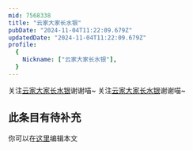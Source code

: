 ```yaml
---
mid: 7568338
title: "云家大家长水银"
pubDate: "2024-11-04T11:22:09.679Z"
updatedDate: "2024-11-04T11:22:09.679Z"
profile:
  {
    Nickname: ["云家大家长水银"],
  }
---
```


关注[云家大家长水银](https://space.bilibili.com/7568338)谢谢喵~ 关注[云家大家长水银](https://space.bilibili.com/7568338)谢谢喵~

## 此条目有待补充
你可以在[这里](https://github.com/Yuhanawa/VTuber.ICU-Content/edit/master/v/云家大家长水银/index.md)编辑本文

